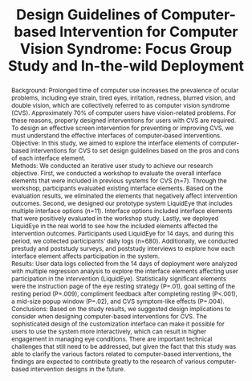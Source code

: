 ---
layout: publication
title: "Design Guidelines of Computer-based Intervention for Computer Vision Syndrome: Focus Group Study and In-the-wild Deployment"
year: 2021
month: 10
authors:
  - Youjin Hwang
  - Donghoon Shin
  - Jinsu Eun
  - Bongwon Suh
  - Joonhwan Lee
venue: 'Journal of Medical Internet Research 23(3), 2021'
venue_full: 'Journal of Medical Internet Research, 23(3), e22099'
category: 
  - "Design"
  - "Healthcare"
abstract: >-
  Background:

  Prolonged time of computer use increases the prevalence of ocular
  problems, including eye strain, tired eyes, irritation, redness, blurred
  vision, and double vision, which are collectively referred to as
  computer vision syndrome (CVS). Approximately 70% of computer users have
  vision-related problems. For these reasons, properly designed
  interventions for users with CVS are required. To design an effective
  screen intervention for preventing or improving CVS, we must understand
  the effective interfaces of computer-based interventions.


  Objective:

  In this study, we aimed to explore the interface elements of
  computer-based interventions for CVS to set design guidelines based on
  the pros and cons of each interface element.


  Methods:

  We conducted an iterative user study to achieve our research objective.
  First, we conducted a workshop to evaluate the overall interface
  elements that were included in previous systems for CVS (n=7). Through
  the workshop, participants evaluated existing interface elements. Based
  on the evaluation results, we eliminated the elements that negatively
  affect intervention outcomes. Second, we designed our prototype system
  LiquidEye that includes multiple interface options (n=11). Interface
  options included interface elements that were positively evaluated in
  the workshop study. Lastly, we deployed LiquidEye in the real world to
  see how the included elements affected the intervention outcomes.
  Participants used LiquidEye for 14 days, and during this period, we
  collected participants’ daily logs (n=680). Additionally, we conducted
  prestudy and poststudy surveys, and poststudy interviews to explore how
  each interface element affects participation in the system.


  Results:

  User data logs collected from the 14 days of deployment were analyzed
  with multiple regression analysis to explore the interface elements
  affecting user participation in the intervention (LiquidEye).
  Statistically significant elements were the instruction page of the eye
  resting strategy (P=.01), goal setting of the resting period (P=.009),
  compliment feedback after completing resting (P<.001), a mid-size popup
  window (P=.02), and CVS symptom-like effects (P=.004).


  Conclusions:

  Based on the study results, we suggested design implications to consider
  when designing computer-based interventions for CVS. The sophisticated
  design of the customization interface can make it possible for users to
  use the system more interactively, which can result in higher engagement
  in managing eye conditions. There are important technical challenges
  that still need to be addressed, but given the fact that this study was
  able to clarify the various factors related to computer-based
  interventions, the findings are expected to contribute greatly to the
  research of various computer-based intervention designs in the future.
bibtex: |-
  @article{liquideye,
            title = {Design Guidelines of Computer-based Intervention for Computer Vision Syndrome: Focus Group Study and In-the-wild Deployment},
            author = {Hwang, Youjin and Shin, Donghoon and Eun, Jinsu and Suh, Bongwon and Lee, Joonhwan},
            year = 2021,
            month = {Feb},
            day = 25,
            journal = {J Med Internet Res},
            doi = {10.2196/22099},
            url = {https://doi.org/10.2196/22099}
          }
---